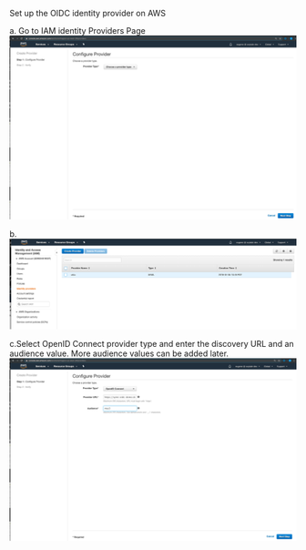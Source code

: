 Set up the OIDC identity provider on AWS

a. Go to IAM identity Providers Page
![AWS Identity Provider](/spire-oidc/assets/step4a.png)

b.
![Create Provider](/spire-oidc/assets/step4b.png)

c.Select OpenID Connect provider type and enter the discovery URL and an audience value.  More audience values can be added later. 
![ OpenID Connect provider type](/spire-oidc//assets/step4c.png)
